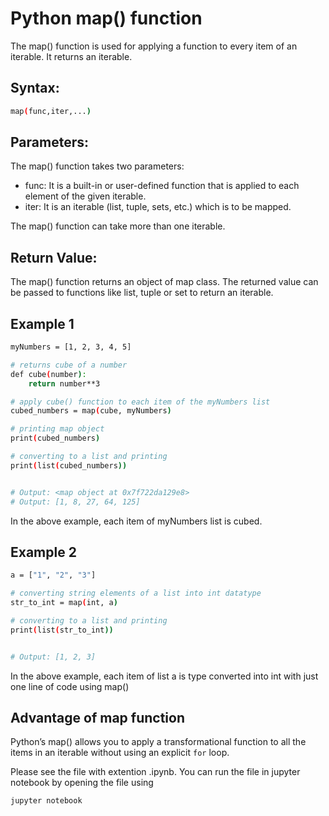 # Python map() function

The map() function is used for applying a function to every item of an iterable. It returns an iterable.

## Syntax:

```bash
map(func,iter,...)
```

## Parameters:

The map() function takes two parameters:

- func: It is a built-in or user-defined function that is applied to each element of the given iterable.
- iter: It is an iterable (list, tuple, sets, etc.) which is to be mapped.

The map() function can take more than one iterable.

## Return Value:

The map() function returns an object of map class. The returned value can be passed to functions like list, tuple or set to return an iterable.

## Example 1

```bash
myNumbers = [1, 2, 3, 4, 5]

# returns cube of a number
def cube(number):
    return number**3

# apply cube() function to each item of the myNumbers list
cubed_numbers = map(cube, myNumbers)

# printing map object
print(cubed_numbers)

# converting to a list and printing
print(list(cubed_numbers))


# Output: <map object at 0x7f722da129e8>
# Output: [1, 8, 27, 64, 125]
```

In the above example, each item of myNumbers list is cubed.

## Example 2

```bash
a = ["1", "2", "3"]

# converting string elements of a list into int datatype
str_to_int = map(int, a)

# converting to a list and printing
print(list(str_to_int))


# Output: [1, 2, 3]
```

In the above example, each item of list a is type converted into int with just one line of code using map()

## Advantage of map function

Python’s map() allows you to apply a transformational function to all the items in an iterable without using an explicit `for` loop.

Please see the file with extention .ipynb. You can run the file in jupyter notebook by opening the file using

```bash
jupyter notebook
```
